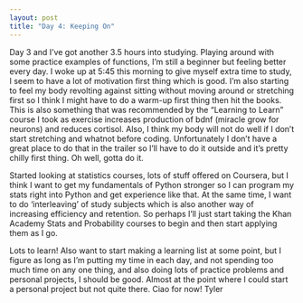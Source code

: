 ```yaml
---
layout: post
title: "Day 4: Keeping On"
---
```

Day 3 and I’ve got another 3.5 hours into studying. Playing around with some practice examples of functions, I’m still a beginner but feeling better every day. I woke up at 5:45 this morning to give myself extra time to study, I seem to have a lot of motivation first thing which is good. I’m also starting to feel my body revolting against sitting without moving around or stretching first so I think I might have to do a warm-up first thing then hit the books. This is also something that was recommended by the “Learning to Learn” course I took as exercise increases production of bdnf (miracle grow for neurons) and reduces cortisol. Also, I think my body will not do well if I don’t start stretching and whatnot before coding. Unfortunately I don’t have a great place to do that in the trailer so I’ll have to do it outside and it’s pretty chilly first thing. Oh well, gotta do it.

Started looking at statistics courses, lots of stuff offered on Coursera, but  I think I want to get my fundamentals of Python stronger so I can program my stats right into Python and get experience like that. At the same time, I want to do ‘interleaving’ of study subjects which is also another way of increasing efficiency and retention. So perhaps I’ll just start taking the Khan Academy Stats and Probability courses to begin and then start applying them as I go.

Lots to learn! Also want to start making a learning list at some point, but I figure as long as I’m putting my time in each day, and not spending too much time on any one thing, and also doing lots of practice problems and personal projects, I should be good. Almost at the point where I could start a personal project but not quite there.
Ciao for now!
Tyler 
